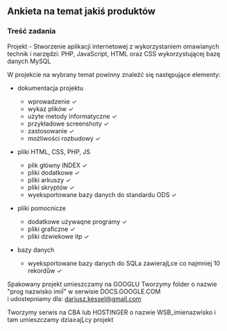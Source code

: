 ## Ankieta na temat jakiś produktów

### Treść zadania

Projekt - Stworzenie aplikacji internetowej z wykorzystaniem 
omawianych technik i narzędzi: PHP, JavaScript, HTML oraz CSS
wykorzystującej bazę danych MySQL

W projekcie na wybrany temat powinny znaleźć się następujące elementy:
- dokumentacja projektu 
	* wprowadzenie ✓
	* wykaz plików ✓
	* użyte metody informatyczne ✓
	* przykładowe screenshoty  ✓
	* zastosowanie  ✓
	* możliwości rozbudowy ✓

- pliki HTML, CSS, PHP, JS
	* plik główny INDEX ✓
	* pliki dodatkowe ✓
	* pliki arkuszy ✓
	* pliki skryptów ✓
	* wyeksportowane bazy danych do standardu  ODS ✓
	
- pliki pomocnicze
	* dodatkowe używaqne programy ✓
	* pliki graficzne ✓ 
	* pliki dzwiekowe itp ✓

- bazy danych 
    * wyeksportowane bazy danych do SQLa 
	  zawierajĻce co najmniej 10 rekordůw ✓ 	

Spakowany projekt umieszczamy na GOOGLU 
Tworzymy folder o nazwie "prog nazwisko imiÍ"
w serwisie DOCS.GOOGLE.COM   
i udostepniamy dla: dariusz.kessel@gmail.com 

Tworzymy serwis na CBA lub HOSTINGER
o nazwie WSB_imienazwisko
i tam umieszczamy dzia≥ajĻcy projekt